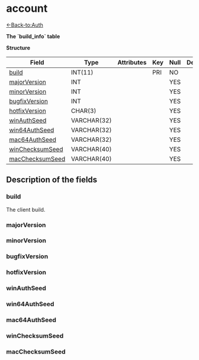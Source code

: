 # account

[<-Back-to:Auth](database-auth.md)

**The \`build_info\` table**

**Structure**

| Field                 | Type         | Attributes | Key | Null | Default           | Extra          | Comment    |
|-----------------------|--------------|------------|-----|------|-------------------|----------------|------------|
| [build][1]            | INT(11)      |            | PRI | NO   |                   |                | Identifier |
| [majorVersion][2]     | INT          |            |     | YES  |                   |                |            |
| [minorVersion][3]     | INT          |            |     | YES  |                   |                |            |
| [bugfixVersion][4]    | INT          |            |     | YES  |                   |                |            |
| [hotfixVersion][5]    | CHAR(3)      |            |     | YES  |                   |                |            |
| [winAuthSeed][6]      | VARCHAR(32)  |            |     | YES  |                   |                |            |
| [win64AuthSeed][7]    | VARCHAR(32)  |            |     | YES  |                   |                |            |
| [mac64AuthSeed][8]    | VARCHAR(32)  |            |     | YES  |                   |                |            |
| [winChecksumSeed][9]  | VARCHAR(40)  |            |     | YES  |                   |                |            |
| [macChecksumSeed][10] | VARCHAR(40)  |            |     | YES  |                   |                |            |

[1]: #build
[2]: #majorVersion
[3]: #minorVersion
[4]: #bugfixVersion
[5]: #hotfixVersion
[6]: #winAuthSeed
[7]: #win64AuthSeed
[8]: #mac64AuthSeed
[9]: #winChecksumSeed
[10]: #macChecksumSeed

## Description of the fields

### build

The client build.

### majorVersion

### minorVersion

### bugfixVersion

### hotfixVersion

### winAuthSeed

### win64AuthSeed

### mac64AuthSeed

### winChecksumSeed

### macChecksumSeed
